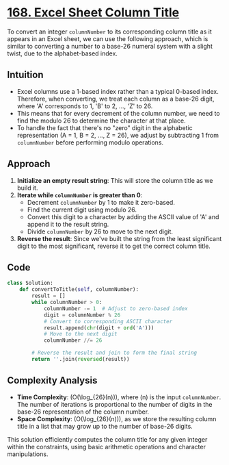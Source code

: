 # [168. Excel Sheet Column Title](https://leetcode.com/problems/excel-sheet-column-title/description/)

To convert an integer `columnNumber` to its corresponding column title as it appears in an Excel sheet, we can use the following approach, which is similar to converting a number to a base-26 numeral system with a slight twist, due to the alphabet-based index.

## Intuition

- Excel columns use a 1-based index rather than a typical 0-based index. Therefore, when converting, we treat each column as a base-26 digit, where 'A' corresponds to 1, 'B' to 2, ..., 'Z' to 26.
- This means that for every decrement of the column number, we need to find the modulo 26 to determine the character at that place.
- To handle the fact that there's no "zero" digit in the alphabetic representation (A = 1, B = 2, ..., Z = 26), we adjust by subtracting 1 from `columnNumber` before performing modulo operations.

## Approach

1. **Initialize an empty result string**: This will store the column title as we build it.
2. **Iterate while `columnNumber` is greater than 0**:
   - Decrement `columnNumber` by 1 to make it zero-based.
   - Find the current digit using modulo 26.
   - Convert this digit to a character by adding the ASCII value of 'A' and append it to the result string.
   - Divide `columnNumber` by 26 to move to the next digit.
3. **Reverse the result**: Since we've built the string from the least significant digit to the most significant, reverse it to get the correct column title.

## Code

```python
class Solution:
    def convertToTitle(self, columnNumber):
        result = []
        while columnNumber > 0:
            columnNumber -= 1  # Adjust to zero-based index
            digit = columnNumber % 26
            # Convert to corresponding ASCII character
            result.append(chr(digit + ord('A')))
            # Move to the next digit
            columnNumber //= 26

        # Reverse the result and join to form the final string
        return ''.join(reversed(result))
```

## Complexity Analysis

- **Time Complexity**: \(O(\log_{26}(n))\), where \(n\) is the input `columnNumber`. The number of iterations is proportional to the number of digits in the base-26 representation of the column number.
- **Space Complexity**: \(O(\log_{26}(n))\), as we store the resulting column title in a list that may grow up to the number of base-26 digits. 

This solution efficiently computes the column title for any given integer within the constraints, using basic arithmetic operations and character manipulations.
